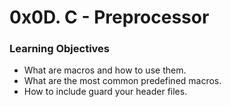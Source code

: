 # 0x0D. C - Preprocessor
  
### Learning Objectives  
- What are macros and how to use them.  
- What are the most common predefined macros.  
- How to include guard your header files.

